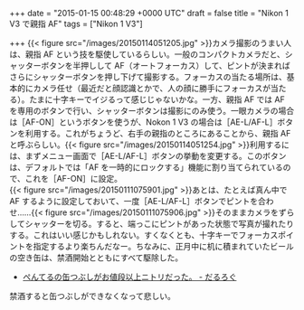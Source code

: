 
+++
date = "2015-01-15 00:48:29 +0000 UTC"
draft = false
title = "Nikon 1 V3 で親指 AF"
tags = ["Nikon 1 V3"]

+++
{{< figure src="/images/20150114051205.jpg"  >}}カメラ撮影のうまい人は、親指 AF という技を駆使しているらしい。一般のコンパクトカメラだと、シャッターボタンを半押しして AF（オートフォーカス）して、ピントが決まればさらにシャッターボタンを押し下げて撮影する。フォーカスの当たる場所は、基本的にカメラ任せ（最近だと顔認識とかで、人の顔に勝手にフォーカスが当たる）。たまに十字キーでイジるって感じじゃないかな。一方、親指 AF では AF を専用のボタンで行い、シャッターボタンは撮影にのみ使う。一眼カメラの場合は［AF-ON］というボタンを使うが、Nokon 1 V3 の場合は［AE-L/AF-L］ボタンを利用する。これがちょうど、右手の親指のところにあることから、親指 AF と呼ぶらしい。{{< figure src="/images/20150114051254.jpg"  >}}利用するには、まずメニュー画面で［AE-L/AF-L］ボタンの挙動を変更する。このボタンは、デフォルトでは「AF を一時的にロックする」機能に割り当てられているので、これを［AF-ON］に設定。<br/>
{{< figure src="/images/20150111075901.jpg"  >}}あとは、たとえば真ん中で AF するように設定しておいて、一度［AE-L/AF-L］ボタンでピントを合わせ……{{< figure src="/images/20150111075906.jpg"  >}}そのままカメラをずらしてシャッターを切る。すると、端っこにピントがあった状態で写真が撮れたりする。これはいい感じかもしれない。すくなくとも、十字キーでフォーカスポイントを指定するより楽ちんだなー。ちなみに、正月中に机に積まれていたビールの空き缶は、禁酒開始とともにすべて駆除した。

<ul>
<li><a href="https://blog.daruyanagi.jp/entry/2014/03/15/232343">ぺんてるの缶つぶしがお値段以上ニトリだった。 - だるろぐ</a></li>
</ul>禁酒すると缶つぶしができなくなって悲しい。


